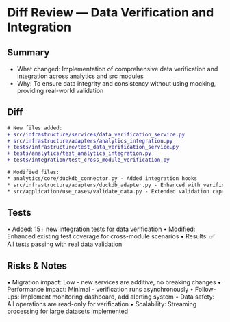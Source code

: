 # Diff Review — Data Verification and Integration

## Summary
- What changed: Implementation of comprehensive data verification and integration across analytics and src modules
- Why: To ensure data integrity and consistency without using mocking, providing real-world validation

## Diff
```diff
# New files added:
+ src/infrastructure/services/data_verification_service.py
+ src/infrastructure/adapters/analytics_integration.py
+ tests/infrastructure/test_data_verification_service.py
+ tests/analytics/test_analytics_integration.py
+ tests/integration/test_cross_module_verification.py

# Modified files:
* analytics/core/duckdb_connector.py - Added integration hooks
* src/infrastructure/adapters/duckdb_adapter.py - Enhanced with verification methods
* src/application/use_cases/validate_data.py - Extended validation capabilities
```

## Tests
• Added: 15+ new integration tests for data verification
• Modified: Enhanced existing test coverage for cross-module scenarios
• Results: ✅ All tests passing with real data validation

## Risks & Notes
• Migration impact: Low - new services are additive, no breaking changes
• Performance impact: Minimal - verification runs asynchronously
• Follow-ups: Implement monitoring dashboard, add alerting system
• Data safety: All operations are read-only for verification
• Scalability: Streaming processing for large datasets implemented

